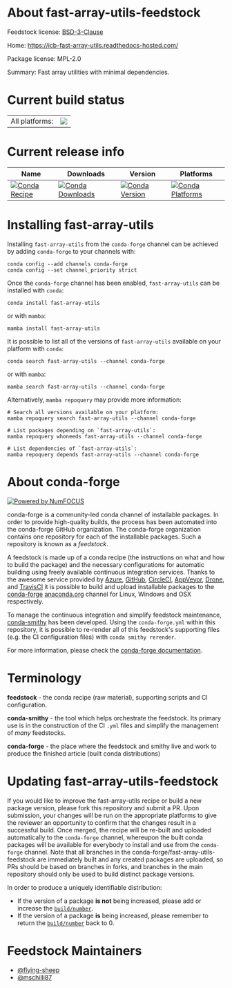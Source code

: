 About fast-array-utils-feedstock
================================

Feedstock license: [BSD-3-Clause](https://github.com/conda-forge/fast-array-utils-feedstock/blob/main/LICENSE.txt)

Home: https://icb-fast-array-utils.readthedocs-hosted.com/

Package license: MPL-2.0

Summary: Fast array utilities with minimal dependencies.

Current build status
====================


<table><tr><td>All platforms:</td>
    <td>
      <a href="https://dev.azure.com/conda-forge/feedstock-builds/_build/latest?definitionId=25600&branchName=main">
        <img src="https://dev.azure.com/conda-forge/feedstock-builds/_apis/build/status/fast-array-utils-feedstock?branchName=main">
      </a>
    </td>
  </tr>
</table>

Current release info
====================

| Name | Downloads | Version | Platforms |
| --- | --- | --- | --- |
| [![Conda Recipe](https://img.shields.io/badge/recipe-fast--array--utils-green.svg)](https://anaconda.org/conda-forge/fast-array-utils) | [![Conda Downloads](https://img.shields.io/conda/dn/conda-forge/fast-array-utils.svg)](https://anaconda.org/conda-forge/fast-array-utils) | [![Conda Version](https://img.shields.io/conda/vn/conda-forge/fast-array-utils.svg)](https://anaconda.org/conda-forge/fast-array-utils) | [![Conda Platforms](https://img.shields.io/conda/pn/conda-forge/fast-array-utils.svg)](https://anaconda.org/conda-forge/fast-array-utils) |

Installing fast-array-utils
===========================

Installing `fast-array-utils` from the `conda-forge` channel can be achieved by adding `conda-forge` to your channels with:

```
conda config --add channels conda-forge
conda config --set channel_priority strict
```

Once the `conda-forge` channel has been enabled, `fast-array-utils` can be installed with `conda`:

```
conda install fast-array-utils
```

or with `mamba`:

```
mamba install fast-array-utils
```

It is possible to list all of the versions of `fast-array-utils` available on your platform with `conda`:

```
conda search fast-array-utils --channel conda-forge
```

or with `mamba`:

```
mamba search fast-array-utils --channel conda-forge
```

Alternatively, `mamba repoquery` may provide more information:

```
# Search all versions available on your platform:
mamba repoquery search fast-array-utils --channel conda-forge

# List packages depending on `fast-array-utils`:
mamba repoquery whoneeds fast-array-utils --channel conda-forge

# List dependencies of `fast-array-utils`:
mamba repoquery depends fast-array-utils --channel conda-forge
```


About conda-forge
=================

[![Powered by
NumFOCUS](https://img.shields.io/badge/powered%20by-NumFOCUS-orange.svg?style=flat&colorA=E1523D&colorB=007D8A)](https://numfocus.org)

conda-forge is a community-led conda channel of installable packages.
In order to provide high-quality builds, the process has been automated into the
conda-forge GitHub organization. The conda-forge organization contains one repository
for each of the installable packages. Such a repository is known as a *feedstock*.

A feedstock is made up of a conda recipe (the instructions on what and how to build
the package) and the necessary configurations for automatic building using freely
available continuous integration services. Thanks to the awesome service provided by
[Azure](https://azure.microsoft.com/en-us/services/devops/), [GitHub](https://github.com/),
[CircleCI](https://circleci.com/), [AppVeyor](https://www.appveyor.com/),
[Drone](https://cloud.drone.io/welcome), and [TravisCI](https://travis-ci.com/)
it is possible to build and upload installable packages to the
[conda-forge](https://anaconda.org/conda-forge) [anaconda.org](https://anaconda.org/)
channel for Linux, Windows and OSX respectively.

To manage the continuous integration and simplify feedstock maintenance,
[conda-smithy](https://github.com/conda-forge/conda-smithy) has been developed.
Using the ``conda-forge.yml`` within this repository, it is possible to re-render all of
this feedstock's supporting files (e.g. the CI configuration files) with ``conda smithy rerender``.

For more information, please check the [conda-forge documentation](https://conda-forge.org/docs/).

Terminology
===========

**feedstock** - the conda recipe (raw material), supporting scripts and CI configuration.

**conda-smithy** - the tool which helps orchestrate the feedstock.
                   Its primary use is in the construction of the CI ``.yml`` files
                   and simplify the management of *many* feedstocks.

**conda-forge** - the place where the feedstock and smithy live and work to
                  produce the finished article (built conda distributions)


Updating fast-array-utils-feedstock
===================================

If you would like to improve the fast-array-utils recipe or build a new
package version, please fork this repository and submit a PR. Upon submission,
your changes will be run on the appropriate platforms to give the reviewer an
opportunity to confirm that the changes result in a successful build. Once
merged, the recipe will be re-built and uploaded automatically to the
`conda-forge` channel, whereupon the built conda packages will be available for
everybody to install and use from the `conda-forge` channel.
Note that all branches in the conda-forge/fast-array-utils-feedstock are
immediately built and any created packages are uploaded, so PRs should be based
on branches in forks, and branches in the main repository should only be used to
build distinct package versions.

In order to produce a uniquely identifiable distribution:
 * If the version of a package **is not** being increased, please add or increase
   the [``build/number``](https://docs.conda.io/projects/conda-build/en/latest/resources/define-metadata.html#build-number-and-string).
 * If the version of a package **is** being increased, please remember to return
   the [``build/number``](https://docs.conda.io/projects/conda-build/en/latest/resources/define-metadata.html#build-number-and-string)
   back to 0.

Feedstock Maintainers
=====================

* [@flying-sheep](https://github.com/flying-sheep/)
* [@mschilli87](https://github.com/mschilli87/)

